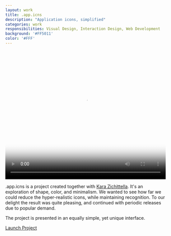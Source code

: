 ```yaml
---
layout: work
title: .app.icns
description: "Application icons, simplified"
categories: work
responsibilities: Visual Design, Interaction Design, Web Development
background: '#FF5011'
color: '#FFF'
---
```


<div>
  <video id="appicns" class="browser_img" title="Application icons, simplified"
    preload="auto" width="100%" height="405" poster="{{ site.root }}/work/appicns/appicns.jpg">
    <source src="{{ site.root }}/work/appicns/appicns.mp4" type='video/mp4'>
    <source src="{{ site.root }}/work/appicns/appicns.webm" type='video/webm'>
  </video>
</div>

.app.icns is a project created together with <a href="http://kara-z.com">Kara Zichittella</a>. It's an exploration of shape, color, and minimalism. We wanted to see how far we could reduce the hyper-realistic icons, while maintaining recognition. To our delight the result was quite pleasing, and continued with periodic releases due to popular demand.

The project is presented in an equally simple, yet unique interface.

<a href="http://appicns.com" class="button" rel="external">Launch Project</a>